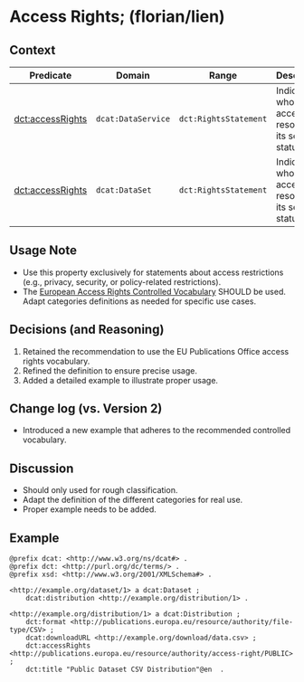 # Access Rights; (florian/lien)

## Context
| **Predicate**                                                             | **Domain**         | **Range**            | **Description**                                                                                   |
|---------------------------------------------------------------------------|-------------------|----------------------|---------------------------------------------------------------------------------------------------|
| [dct:accessRights](https://www.dcat-ap.ch/releases/2.0/dcat-ap-ch.html#dataservice-access-rights) | `dcat:DataService`    | `dct:RightsStatement` | Indicates who can access the resource or its security status.      |
| [dct:accessRights](https://www.dcat-ap.ch/releases/2.0/dcat-ap-ch.html#dataset-access-rights) | `dcat:DataSet`    | `dct:RightsStatement` | Indicates who can access the resource or its security status.                       |

## Usage Note
- Use this property exclusively for statements about access restrictions (e.g., privacy, security, or policy-related restrictions).
- The [European Access Rights Controlled Vocabulary](http://publications.europa.eu/resource/authority/access-right) SHOULD be used. Adapt categories definitions as needed for specific use cases. 

## Decisions (and Reasoning)
1. Retained the recommendation to use the EU Publications Office access rights vocabulary.
2. Refined the definition to ensure precise usage.
3. Added a detailed example to illustrate proper usage.

## Change log (vs. Version 2)
- Introduced a new example that adheres to the recommended controlled vocabulary. 

## Discussion
- Should only used for rough classification.
- Adapt the definition of the different categories for real use.
- Proper example needs to be added.

## Example

```turtle
@prefix dcat: <http://www.w3.org/ns/dcat#> .
@prefix dct: <http://purl.org/dc/terms/> .
@prefix xsd: <http://www.w3.org/2001/XMLSchema#> .

<http://example.org/dataset/1> a dcat:Dataset ;
    dcat:distribution <http://example.org/distribution/1> .

<http://example.org/distribution/1> a dcat:Distribution ;
    dct:format <http://publications.europa.eu/resource/authority/file-type/CSV> ;
    dcat:downloadURL <http://example.org/download/data.csv> ;
    dct:accessRights <http://publications.europa.eu/resource/authority/access-right/PUBLIC> ;
    dct:title "Public Dataset CSV Distribution"@en  .
```
